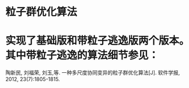# 粒子群优化算法
# 实现了基础版和带粒子逃逸版两个版本。其中带粒子逃逸的算法细节参见：
陶新民, 刘福荣, 刘玉,等. 一种多尺度协同变异的粒子群优化算法[J]. 软件学报, 2012, 23(7):1805-1815.
